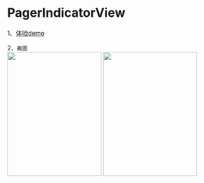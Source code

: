 # PagerIndicatorView

1、[体验demo](https://github.com/zhaozohar/PagerIndicatorView/tree/master/apk)

2、`截图`
<br/>
<img src="https://github.com/zhaozohar/PagerIndicatorView/blob/master/picture/pic1.png" width=216 height=284 />
<img src="https://github.com/zhaozohar/PagerIndicatorView/blob/master/picture/pic2.png" width=216 height=284 />

